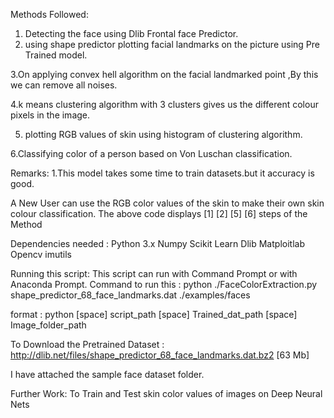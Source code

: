 Methods Followed:
1. Detecting the face using Dlib Frontal face Predictor.
2. using shape predictor plotting facial landmarks on the picture using Pre Trained model.

3.On applying convex hell algorithm on the facial landmarked point ,By this we can remove all noises.

4.k means clustering algorithm with 3 clusters gives us the different colour pixels in the image.

5. plotting RGB values of skin using histogram of clustering algorithm.

6.Classifying color of a person based on Von Luschan classification.

Remarks:
1.This model takes some time to train datasets.but it accuracy is good.

A New User can use the RGB color values of the skin to make their own skin colour classification.
The above code displays [1] [2] [5] [6] steps of the Method  

Dependencies needed :
Python 3.x
Numpy
Scikit Learn
Dlib
Matploitlab
Opencv
imutils

Running this script:
This script can run with Command Prompt or with Anaconda Prompt.
Command to run this : python ./FaceColorExtraction.py shape_predictor_68_face_landmarks.dat ./examples/faces

format : python  [space] script_path [space] Trained_dat_path [space] Image_folder_path

To Download the Pretrained Dataset : http://dlib.net/files/shape_predictor_68_face_landmarks.dat.bz2 [63 Mb]

I have attached the sample face dataset folder.

Further Work:
To Train and Test skin color values of images on Deep Neural Nets

